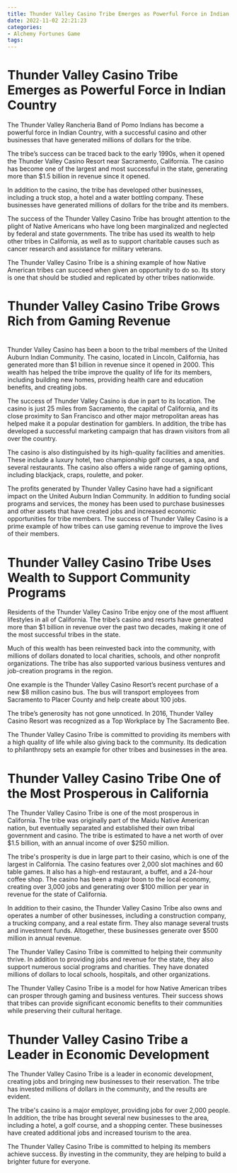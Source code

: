 ```yaml
---
title: Thunder Valley Casino Tribe Emerges as Powerful Force in Indian Country
date: 2022-11-02 22:21:23
categories:
- Alchemy Fortunes Game
tags:
---
```



#  Thunder Valley Casino Tribe Emerges as Powerful Force in Indian Country

The Thunder Valley Rancheria Band of Pomo Indians has become a powerful force in Indian Country, with a successful casino and other businesses that have generated millions of dollars for the tribe.

The tribe’s success can be traced back to the early 1990s, when it opened the Thunder Valley Casino Resort near Sacramento, California. The casino has become one of the largest and most successful in the state, generating more than $1.5 billion in revenue since it opened.

In addition to the casino, the tribe has developed other businesses, including a truck stop, a hotel and a water bottling company. These businesses have generated millions of dollars for the tribe and its members.

The success of the Thunder Valley Casino Tribe has brought attention to the plight of Native Americans who have long been marginalized and neglected by federal and state governments. The tribe has used its wealth to help other tribes in California, as well as to support charitable causes such as cancer research and assistance for military veterans.

The Thunder Valley Casino Tribe is a shining example of how Native American tribes can succeed when given an opportunity to do so. Its story is one that should be studied and replicated by other tribes nationwide.

#  Thunder Valley Casino Tribe Grows Rich from Gaming Revenue

#

Thunder Valley Casino has been a boon to the tribal members of the United Auburn Indian Community. The casino, located in Lincoln, California, has generated more than $1 billion in revenue since it opened in 2000. This wealth has helped the tribe improve the quality of life for its members, including building new homes, providing health care and education benefits, and creating jobs.

The success of Thunder Valley Casino is due in part to its location. The casino is just 25 miles from Sacramento, the capital of California, and its close proximity to San Francisco and other major metropolitan areas has helped make it a popular destination for gamblers. In addition, the tribe has developed a successful marketing campaign that has drawn visitors from all over the country.

The casino is also distinguished by its high-quality facilities and amenities. These include a luxury hotel, two championship golf courses, a spa, and several restaurants. The casino also offers a wide range of gaming options, including blackjack, craps, roulette, and poker.

The profits generated by Thunder Valley Casino have had a significant impact on the United Auburn Indian Community. In addition to funding social programs and services, the money has been used to purchase businesses and other assets that have created jobs and increased economic opportunities for tribe members. The success of Thunder Valley Casino is a prime example of how tribes can use gaming revenue to improve the lives of their members.

#  Thunder Valley Casino Tribe Uses Wealth to Support Community Programs

Residents of the Thunder Valley Casino Tribe enjoy one of the most affluent lifestyles in all of California. The tribe’s casino and resorts have generated more than $1 billion in revenue over the past two decades, making it one of the most successful tribes in the state.

Much of this wealth has been reinvested back into the community, with millions of dollars donated to local charities, schools, and other nonprofit organizations. The tribe has also supported various business ventures and job-creation programs in the region.

One example is the Thunder Valley Casino Resort’s recent purchase of a new $8 million casino bus. The bus will transport employees from Sacramento to Placer County and help create about 100 jobs.

The tribe’s generosity has not gone unnoticed. In 2016, Thunder Valley Casino Resort was recognized as a Top Workplace by The Sacramento Bee.

The Thunder Valley Casino Tribe is committed to providing its members with a high quality of life while also giving back to the community. Its dedication to philanthropy sets an example for other tribes and businesses in the area.

#  Thunder Valley Casino Tribe One of the Most Prosperous in California

The Thunder Valley Casino Tribe is one of the most prosperous in California. The tribe was originally part of the Maidu Native American nation, but eventually separated and established their own tribal government and casino. The tribe is estimated to have a net worth of over $1.5 billion, with an annual income of over $250 million.

The tribe's prosperity is due in large part to their casino, which is one of the largest in California. The casino features over 2,000 slot machines and 60 table games. It also has a high-end restaurant, a buffet, and a 24-hour coffee shop. The casino has been a major boon to the local economy, creating over 3,000 jobs and generating over $100 million per year in revenue for the state of California.

In addition to their casino, the Thunder Valley Casino Tribe also owns and operates a number of other businesses, including a construction company, a trucking company, and a real estate firm. They also manage several trusts and investment funds. Altogether, these businesses generate over $500 million in annual revenue.

The Thunder Valley Casino Tribe is committed to helping their community thrive. In addition to providing jobs and revenue for the state, they also support numerous social programs and charities. They have donated millions of dollars to local schools, hospitals, and other organizations.

The Thunder Valley Casino Tribe is a model for how Native American tribes can prosper through gaming and business ventures. Their success shows that tribes can provide significant economic benefits to their communities while preserving their cultural heritage.

#  Thunder Valley Casino Tribe a Leader in Economic Development

The Thunder Valley Casino Tribe is a leader in economic development, creating jobs and bringing new businesses to their reservation. The tribe has invested millions of dollars in the community, and the results are evident.

The tribe's casino is a major employer, providing jobs for over 2,000 people. In addition, the tribe has brought several new businesses to the area, including a hotel, a golf course, and a shopping center. These businesses have created additional jobs and increased tourism to the area.

The Thunder Valley Casino Tribe is committed to helping its members achieve success. By investing in the community, they are helping to build a brighter future for everyone.